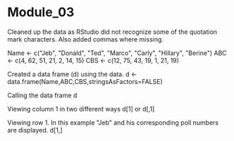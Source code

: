 # Module_03
Cleaned up the data as RStudio did not recognize some of the quotation mark characters. Also added commas where missing.

Name <- c("Jeb", "Donald", "Ted", "Marco", "Carly", "Hillary", "Berine")
ABC <- c(4, 62, 51, 21, 2, 14, 15)
CBS <- c(12, 75, 43, 19, 1, 21, 19) 

Created a data frame (d) using the data. 
d <- data.frame(Name,ABC,CBS,stringsAsFactors=FALSE)

Calling the data frame
d

Viewing column 1 in two different ways
d[1] or d[,1]

Viewing row 1. In this example "Jeb" and his corresponding poll numbers are displayed.
d[1,]

